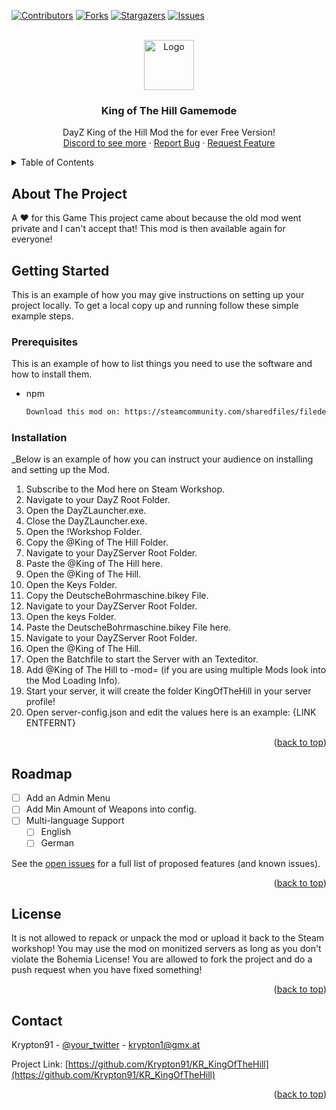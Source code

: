 <!-- Improved compatibility of back to top link: See: https://github.com/othneildrew/Best-README-Template/pull/73 -->
<a name="readme-top"></a>

[![Contributors][contributors-shield]][contributors-url]
[![Forks][forks-shield]][forks-url]
[![Stargazers][stars-shield]][stars-url]
[![Issues][issues-shield]][issues-url]

<!-- PROJECT LOGO -->
<br />
<div align="center">
  <a href="https://github.com/othneildrew/Best-README-Template">
    <img src="https://media.discordapp.net/attachments/804974329846169600/804974365301145600/kmodsicon.png" alt="Logo" width="80" height="80">
  </a>

  <h3 align="center">King of The Hill Gamemode</h3>

  <p align="center">
    DayZ King of the Hill Mod the for ever Free Version!
    <br />
    <a href="https://discord.gg/7w9cFrpdkY">Discord to see more</a>
    ·
    <a href="https://github.com/Krypton91/KR_KingOfTheHill/issues">Report Bug</a>
    ·
    <a href="https://github.com/Krypton91/KR_KingOfTheHill/issues">Request Feature</a>
  </p>
</div>



<!-- TABLE OF CONTENTS -->
<details>
  <summary>Table of Contents</summary>
  <ol>
    <li>
      <a href="#about-the-project">About The Project</a>
      <ul>
        <li><a href="#built-with">Built With</a></li>
      </ul>
    </li>
    <li>
      <a href="#getting-started">Getting Started</a>
      <ul>
        <li><a href="#prerequisites">Prerequisites</a></li>
        <li><a href="#installation">Installation</a></li>
      </ul>
    </li>
    <li><a href="#usage">Usage</a></li>
    <li><a href="#contact">Contact</a></li>
  </ol>
</details>



<!-- ABOUT THE PROJECT -->
## About The Project
A ♥ for this Game
This project came about because the old mod went private and I can't accept that! This mod is then available again for everyone!


<!-- GETTING STARTED -->
## Getting Started

This is an example of how you may give instructions on setting up your project locally.
To get a local copy up and running follow these simple example steps.

### Prerequisites

This is an example of how to list things you need to use the software and how to install them.
* npm
  ```sh
  Download this mod on: https://steamcommunity.com/sharedfiles/filedetails/?id=2847502220
  ```

### Installation

_Below is an example of how you can instruct your audience on installing and setting up the Mod.

1. Subscribe to the Mod here on Steam Workshop.
2. Navigate to your DayZ Root Folder.
3. Open the DayZLauncher.exe.
4. Close the DayZLauncher.exe.
5. Open the !Workshop Folder.
6. Copy the @King of The Hill Folder.
7. Navigate to your DayZServer Root Folder.
8. Paste the @King of The Hill here.
9. Open the @King of The Hill.
10. Open the Keys Folder.
11. Copy the DeutscheBohrmaschine.bikey File.
12. Navigate to your DayZServer Root Folder.
13. Open the keys Folder.
14. Paste the DeutscheBohrmaschine.bikey File here.
15. Navigate to your DayZServer Root Folder.
16. Open the @King of The Hill.
19. Open the Batchfile to start the Server with an Texteditor.
20. Add @King of The Hill to -mod= (if you are using multiple Mods look into the Mod Loading Info).
21. Start your server, it will create the folder KingOfTheHill in your server profile!
22. Open server-config.json and edit the values here is an example: {LINK ENTFERNT}

<p align="right">(<a href="#readme-top">back to top</a>)</p>

<!-- ROADMAP -->
## Roadmap

- [ ] Add an Admin Menu
- [ ] Add Min Amount of Weapons into config.
- [ ] Multi-language Support
    - [ ] English
    - [ ] German

See the [open issues](https://github.com/othneildrew/Best-README-Template/issues) for a full list of proposed features (and known issues).

<p align="right">(<a href="#readme-top">back to top</a>)</p>


<!-- LICENSE -->
## License
It is not allowed to repack or unpack the mod or upload it back to the Steam workshop! You may use the mod on monitized servers as long as you don't violate the Bohemia License! You are allowed to fork the project and do a push request when you have fixed something!

<p align="right">(<a href="#readme-top">back to top</a>)</p>



<!-- CONTACT -->
## Contact

Krypton91 - [@your_twitter](https://twitter.com/your_username) - krypton1@gmx.at

Project Link: [https://github.com/Krypton91/KR_KingOfTheHill](https://github.com/Krypton91/KR_KingOfTheHill)

<p align="right">(<a href="#readme-top">back to top</a>)</p>



<!-- MARKDOWN LINKS & IMAGES -->
<!-- https://www.markdownguide.org/basic-syntax/#reference-style-links -->
[contributors-shield]: https://img.shields.io/github/contributors/othneildrew/Best-README-Template.svg?style=for-the-badge
[contributors-url]: https://github.com/Krypton91/KR_KingOfTheHill/graphs/contributors
[forks-shield]: https://img.shields.io/github/forks/othneildrew/Best-README-Template.svg?style=for-the-badge
[forks-url]: https://github.com/Krypton91/KR_KingOfTheHill/network/members
[stars-shield]: https://img.shields.io/github/stars/othneildrew/Best-README-Template.svg?style=for-the-badge
[stars-url]: https://github.com/Krypton91/KR_KingOfTheHill/stargazers
[issues-shield]: https://img.shields.io/github/issues/othneildrew/Best-README-Template.svg?style=for-the-badge
[issues-url]: https://github.com/Krypton91/KR_KingOfTheHill/issues
[license-shield]: https://img.shields.io/github/license/othneildrew/Best-README-Template.svg?style=for-the-badge
[license-url]: https://github.com/Krypton91/KR_KingOfTheHill/LICENSE.txt
[Next.js]: https://img.shields.io/badge/next.js-000000?style=for-the-badge&logo=nextdotjs&logoColor=white
[Next-url]: https://nextjs.org/
[React.js]: https://img.shields.io/badge/React-20232A?style=for-the-badge&logo=react&logoColor=61DAFB
[React-url]: https://reactjs.org/
[Vue.js]: https://img.shields.io/badge/Vue.js-35495E?style=for-the-badge&logo=vuedotjs&logoColor=4FC08D
[Vue-url]: https://vuejs.org/
[Angular.io]: https://img.shields.io/badge/Angular-DD0031?style=for-the-badge&logo=angular&logoColor=white
[Angular-url]: https://angular.io/
[Svelte.dev]: https://img.shields.io/badge/Svelte-4A4A55?style=for-the-badge&logo=svelte&logoColor=FF3E00
[Svelte-url]: https://svelte.dev/
[Laravel.com]: https://img.shields.io/badge/Laravel-FF2D20?style=for-the-badge&logo=laravel&logoColor=white
[Laravel-url]: https://laravel.com
[Bootstrap.com]: https://img.shields.io/badge/Bootstrap-563D7C?style=for-the-badge&logo=bootstrap&logoColor=white
[Bootstrap-url]: https://getbootstrap.com
[JQuery.com]: https://img.shields.io/badge/jQuery-0769AD?style=for-the-badge&logo=jquery&logoColor=white
[JQuery-url]: https://jquery.com 
